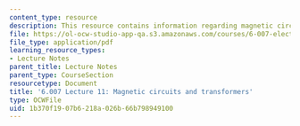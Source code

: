 ```yaml
---
content_type: resource
description: This resource contains information regarding magnetic circuits and transformers.
file: https://ol-ocw-studio-app-qa.s3.amazonaws.com/courses/6-007-electromagnetic-energy-from-motors-to-lasers-spring-2011/1b370f1907b6218a026b66b798949100_MIT6_007S11_lec11.pdf
file_type: application/pdf
learning_resource_types:
- Lecture Notes
parent_title: Lecture Notes
parent_type: CourseSection
resourcetype: Document
title: '6.007 Lecture 11: Magnetic circuits and transformers'
type: OCWFile
uid: 1b370f19-07b6-218a-026b-66b798949100
---
```

